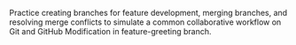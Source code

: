 Practice creating branches for feature development, merging branches, and resolving merge conflicts to simulate a common collaborative workflow on Git and GitHub
Modification in feature-greeting branch.